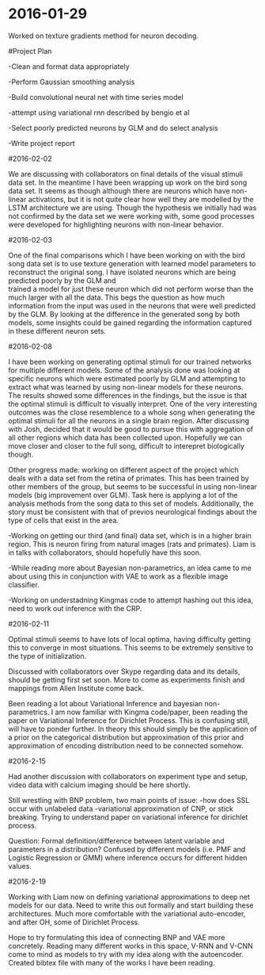# 2016-01-29

Worked on texture gradients method for neuron decoding.

#Project Plan

-Clean and format data appropriately

-Perform Gaussian smoothing analysis

-Build convolutional neural net with time series model

-attempt using variational rnn described by bengio et al

-Select poorly predicted neurons by GLM and do select analysis

-Write project report


#2016-02-02

We are discussing with collaborators on final details of the 
visual stimuli data set. In the meantime I have been wrapping up 
work on the bird song data set. It seems as though although there 
are neurons which have non-linear activations, but it is not quite 
clear how well they are modelled by the LSTM architecture we are 
using. Though the hypothesis we initially had was not confirmed 
by the data set we were working with, some good processes were developed 
for highlighting neurons with non-linear behavior. 

#2016-02-03

One of the final comparisons which I have been working on with the 
bird song data set is to use texture generation with learned model 
parameters to reconstruct the original song. I have isolated 
neurons which are being predicted poorly by the GLM and  
trained a model for just these neuron which did not perform worse 
than the much larger with all the data. This begs the question 
as how much information from the input was used in the neurons that 
were well predicted by the GLM. By looking at the difference in the 
generated song by both models, some insights could be gained 
regarding the information captured in these different neuron sets.

#2016-02-08

I have been working on generating optimal stimuli for our trained 
networks for multiple different models. Some of the analysis done 
was looking at specific neurons which were estimated poorly by GLM 
and attempting to extract what was learned by using non-linear models
for these neurons. The results showed some differences in the findings, 
but the issue is that the optimal stimuli is difficult to visually 
interpret. One of the very interesting outcomes was the close resemblence 
to a whole song when generating the optimal stimuli for all the neurons 
in a single brain region. After discussing with Josh, decided that it would 
be good to pursue this with aggregation of all other regions which data 
has been collected upon. Hopefully we can move closer and closer to the full 
song, difficult to interepret biologically though.

Other progress made: working on different aspect of the project which deals 
with a data set from the retina of primates. This has been trained by other 
members of the group, but seems to be successful in using non-linear models
(big improvement over GLM). Task here is applying a lot of the analysis methods 
from the song data to this set of models. Additionally, the story must be consistent 
with that of previos neurological findings about the type of cells that exist 
in the area.

-Working on getting our third (and final) data set, which is in a higher brain 
region. This is neuron firing from natural images (rats and primates). Liam is 
in talks with collaborators, should hopefully have this soon.

-While reading more about Bayesian non-parametrics, an idea came to me about 
using this in conjunction with VAE to work as a flexible image classifier. 

-Working on understadning Kingmas code to attempt hashing out this idea, 
need to work out inference with the CRP.

#2016-02-11

Optimal stimuli seems to have lots of local optima, having difficulty 
getting this to converge in most situations. This seems to be 
extremely sensitive to the type of initialization. 

Discussed with collaborators over Skype regarding data and its details,
should be getting first set soon. More to come as experiments finish 
and mappings from Allen Institute come back. 

Been reading a lot about Variational Inference and bayesian 
non-parametrics. I am now familiar with Kingma code/paper, been reading
the paper on Variational Inference for Dirichlet Process. This is 
confusing still, will have to ponder further. In theory this should 
simply be the application of a prior on the categorical distribution 
but approximation of this prior and approximation of encoding distribution 
need to be connected somehow. 

#2016-2-15

Had another discussion with collaborators on experiment type and setup, 
video data with calcium imaging should be here shortly.

Still wrestling with BNP problem, two main points of issue: 
-how does SSL occur with unlabeled data
-variational approximation of CNP, or stick breaking. Trying to understand 
paper on variational inference for dirichlet process.

Question: Formal definition/difference between latent variable and parameters 
in a distribution? Confused by different models (i.e. PMF and Logistic 
Regression or GMM) where inference occurs for different hidden values.

#2016-2-19

Working with Liam now on defining variational approximations to deep net 
models for our data. Need to write this out formally and start building these 
architectures. Much more comfortable with the variational auto-encoder, 
and after OH, some of Dirichlet Process. 

Hope to try formulating this idea of connecting BNP and VAE more concretely.
Reading many different works in this space, V-RNN and V-CNN come to mind as 
models to try with my idea along with the autoencoder. Created bibtex file 
with many of the works I have been reading. 
